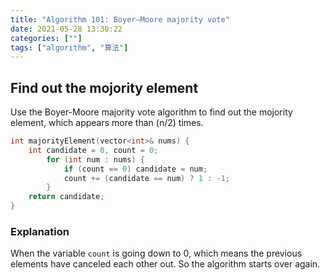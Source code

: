 ```yaml
---
title: "Algorithm 101: Boyer–Moore majority vote"
date: 2021-05-28 13:30:22
categories: [""]
tags: ["algorithm", "算法"]
---
```


## Find out the mojority element

Use the Boyer-Moore majority vote algorithm to find out the mojority element, which appears more than (n/2) times.

```c
int majorityElement(vector<int>& nums) {
    int candidate = 0, count = 0;
        for (int num : nums) {
            if (count == 0) candidate = num;
            count += (candidate == num) ? 1 : -1;
        }
    return candidate;
}
```

### Explanation

When the variable `count` is going down to 0, which means the previous elements have canceled each other out. So the algorithm starts over again.
